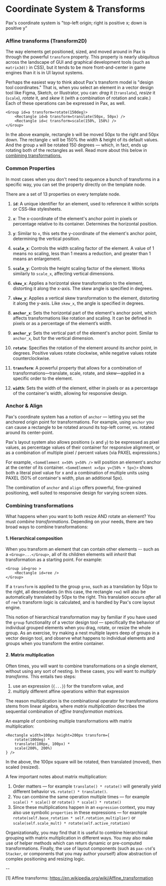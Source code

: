 # Coordinate System & Transforms

Pax's coordinate system is "top-left origin; right is positive x; down is positive y"

<!-- TODO: image illustrating coordinate system -->

### Affine transforms (Transform2D)

The way elements get positioned, sized, and moved around in Pax is through the powerful `transform` property.  This property is nearly ubiquitous across the landscape of GUI and graphical development tools (such as `matrix3d()` in CSS), but it tends to be more front-and-center in game engines than it is in UI layout systems.

Perhaps the easiest way to think about Pax's transform model is "design tool coordinates."  That is, when you select an element in a vector design tool like Figma, Sketch, or Illustrator, you can: _drag_ it (`translate`), _resize_ it (`scale`), _rotate_ it, and _skew_ it (with a combination of rotation and scale.)  Each of these operations can be expressed in Pax, as well.

```pax
<Group id=a transform=rotate(150deg)>
    <Rectangle id=b transform=translate(50px, 50px) />
    <Rectangle id=c transform=scale(150%, 150%) />
</Group>
```

In the above example, rectangle `b` will be moved 50px to the right and 50px down.  The rectangle `c` will be 150% the width & height of its default values.  And the group `a` will be rotated 150 degrees — which, in fact, ends up rotating both of the rectangles as well.  Read more about this below in [combining transformations.](#combining-transformations)


### Common Properties

In most cases when you don't need to sequence a bunch of transforms in a specific way, you can set the property directly on the template node. 

There are a set of 13 properties on every template node. 

1. **`id`**: A unique identifier for an element, used to reference it within scripts or CSS-like stylesheets.

2. **`x`**: The x-coordinate of the element's anchor point in pixels or percentage relative to its container. Determines the horizontal position.

3. **`y`**: Similar to `x`, this sets the y-coordinate of the element's anchor point, determining the vertical position.

4. **`scale_x`**: Controls the width scaling factor of the element. A value of 1 means no scaling, less than 1 means a reduction, and greater than 1 means an enlargement.

5. **`scale_y`**: Controls the height scaling factor of the element. Works similarly to `scale_x`, affecting vertical dimensions.

6. **`skew_x`**: Applies a horizontal skew transformation to the element, distorting it along the x-axis. The skew angle is specified in degrees.

7. **`skew_y`**: Applies a vertical skew transformation to the element, distorting it along the y-axis. Like `skew_x`, the angle is specified in degrees.

8. **`anchor_x`**: Sets the horizontal part of the element's anchor point, which affects transformations like rotation and scaling. It can be defined in pixels or as a percentage of the element’s width.

9. **`anchor_y`**: Sets the vertical part of the element's anchor point. Similar to `anchor_x`, but for the vertical dimension.

10. **`rotate`**: Specifies the rotation of the element around its anchor point, in degrees. Positive values rotate clockwise, while negative values rotate counterclockwise.

11. **`transform`**: A powerful property that allows for a combination of transformations—translate, scale, rotate, and skew—applied in a specific order to the element.

12. **`width`**: Sets the width of the element, either in pixels or as a percentage of the container's width, allowing for responsive design.


### Anchor & Align
Pax's coordinate system has a notion of `anchor` — letting you set the anchored origin point for transformations.  For example, using `anchor` you can cause a rectangle to be rotated around its top-left corner, vs. rotated around its center-point.  

<!-- TODO: insert image of an Anchor UI, e.g. from Flash/AI/Figma -- or animated example -->

Pax's layout system also allows positions (`x` and `y`) to be expressed as pixel values, as percentage values of their container for responsive alignment, or as a combination of multiple pixel / percent values (via PAXEL expressions.)

For example, `<SomeElement x=50% y=50% />` will position an element's anchor at the center of its container.  `<SomeElement x=5px y={50% + 5px}>` shows both a literal pixel value for x and a combination of multiple units using PAXEL (50% of container's width, plus an additional 5px).

<!-- TODO: insert image illustrating alignment relative to parent container -->

The combination of `anchor` and `align` offers powerful, fine-grained positioning, well suited to responsive design for varying screen sizes.



### Combining transformations

What happens when you want to both resize AND rotate an element?  You must _combine transformations_.  Depending on your needs, there are two broad ways to combine transformations:

#### 1. Hierarchical composition

When you transform an element that can contain other elements -- such as a `<Group>...</Group>`, all of its children elements will _inherit_ that transformation as a starting point.  For example:

```
<Group id=groo >
    <Rectangle id=ree />
</Group>
```

If a `transform` is applied to the group `groo`, such as a translation by 50px to the right, all descendants (in this case, the rectangle `ree`) will also be automatically translated by 50px to the right.  This translation occurs _after_ all of `ree`'s transform logic is calculated, and is handled by Pax's core layout engine.

This notion of hierarchical transformation may by familiar if you have used the `group` functionality of a vector design tool — specifically the behavior of individual grouped elements when you drag, rotate, or resize the whole group.  As an exercise, try making a nest multiple layers deep of groups in a vector design tool, and observe what happens to individual elements and groups when you transform the entire container.

#### 2. Matrix multiplication

Often times, you will want to combine transformations on a single element, without using any sort of nesting.  In these cases, you will want to _multiply transforms._  This entails two steps:

  1. use an expression (`{...}`) for the transform value, and
  2. multiply different affine operations within that expression

The reason multiplication is the combinational operator for transformations stems from linear algebra, where _matrix multiplication_ describes the sequential combination of _affine transformation matrices._

An example of combining multiple transformations with matrix multiplication:

```pax
<Rectangle width=100px height=200px transform={
    rotate(100deg) *
    translate(100px, 100px) *
    scale(200%, 200%)
} />
```

In the above, the 100px square will be rotated, then translated (moved), then scaled (resized).

A few important notes about matrix multiplication:

 1. Order matters — for example `translate() * rotate()` will generally yield different behavior vs. `rotate() * translate()`.
 2. You can combine the same operation multiple times — for example `scale() * scale()` or `rotate() * scale() * rotate()`
 3. Since these multiplications happen in an `expression` context, you may also use symbolic `properties` in these expressions — for example `rotate(self.base_rotation * self.rotation_multiplier)` or `scale(self.scale_mult) * rotate(self.active_rotation)`


Organizationally, you may find that it is useful to combine hierarchical grouping with matrix multiplication in different ways.  You may also make use of helper methods which can return dynamic or pre-computed transformations.  Finally, the use of layout components (such as `pax-std`'s `Stacker`, or components that you may author yourself) allow abstraction of complex positioning and resizing logic.

--

[1] Affine transforms:  https://en.wikipedia.org/wiki/Affine_transformation

